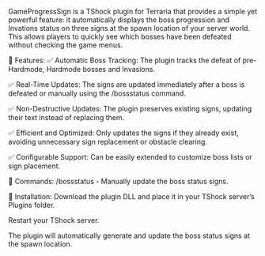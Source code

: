 GameProgressSign is a TShock plugin for Terraria that provides a simple yet powerful feature: it automatically displays the boss progression and Invations status on three signs at the spawn location of your server world. This allows players to quickly see which bosses have been defeated without checking the game menus.

🌟 Features:
✅ Automatic Boss Tracking: The plugin tracks the defeat of pre-Hardmode, Hardmode bosses and Invasions.

✅ Real-Time Updates: The signs are updated immediately after a boss is defeated or manually using the /bossstatus command.

✅ Non-Destructive Updates: The plugin preserves existing signs, updating their text instead of replacing them.

✅ Efficient and Optimized: Only updates the signs if they already exist, avoiding unnecessary sign replacement or obstacle clearing.

✅ Configurable Support: Can be easily extended to customize boss lists or sign placement.

🚀 Commands:
/bossstatus - Manually update the boss status signs.

📌 Installation:
Download the plugin DLL and place it in your TShock server’s Plugins folder.

Restart your TShock server.

The plugin will automatically generate and update the boss status signs at the spawn location.
